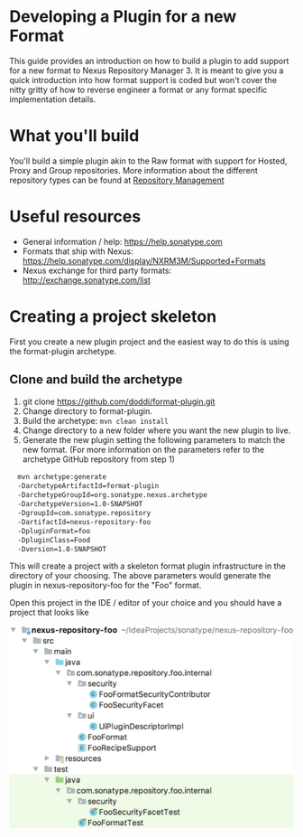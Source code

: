 # Developing a Plugin for a new Format

This guide provides an introduction on how to build a plugin to add support for a new format to Nexus Repository Manager 3. It is meant to give you a quick introduction into how format support is coded but won't cover the nitty gritty of how to reverse engineer a format or any format specific implementation details.

# What you'll build

You'll build a simple plugin akin to the Raw format with support for Hosted, Proxy and Group repositories. More information about the different repository types can be found at [Repository Management](https://help.sonatype.com/display/NXRM3/Repository+Management)

# Useful resources

- General information / help: https://help.sonatype.com
- Formats that ship with Nexus: https://help.sonatype.com/display/NXRM3M/Supported+Formats
- Nexus exchange for third party formats: http://exchange.sonatype.com/list

# Creating a project skeleton

First you create a new plugin project and the easiest way to do this is using the format-plugin archetype.

## Clone and build the archetype

1. git clone https://github.com/doddi/format-plugin.git
2. Change directory to format-plugin.
3. Build the archetype: ``` mvn clean install ```
4. Change directory to a new folder where you want the new plugin to live.
5. Generate the new plugin setting the following parameters to match the new format. (For more information on the parameters      refer to the archetype GitHub repository from step 1)

  ``` 
    mvn archetype:generate                              
    -DarchetypeArtifactId=format-plugin               
    -DarchetypeGroupId=org.sonatype.nexus.archetype   
    -DarchetypeVersion=1.0-SNAPSHOT                   
    -DgroupId=com.sonatype.repository                 
    -DartifactId=nexus-repository-foo                 
    -DpluginFormat=foo                                
    -DpluginClass=Food                                 
    -Dversion=1.0-SNAPSHOT 
  ```   
  
This will create a project with a skeleton format plugin infrastructure in the directory of your choosing. The above parameters would generate the plugin in nexus-repository-foo for the "Foo" format.

Open this project in the IDE / editor of your choice and you should have a project that looks like

![picture alt](initial-plugin-project-structure.png)
